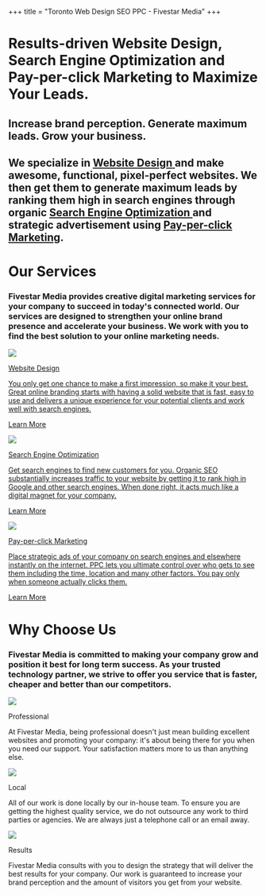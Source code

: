 +++
title = "Toronto Web Design SEO PPC - Fivestar Media"
+++
<div class="bg home">
	<h1 class="splash">
		<span>Results-driven Website Design,</span>
		<span>Search Engine Optimization</span>
		<span>and Pay-per-click Marketing</span>
		<span>to Maximize Your Leads.</span>
	</h1>
	<h2 class="splash">
		<span>Increase brand perception.</span>
		<span>Generate maximum leads.</span>
		<span>Grow your business.</span>
	</h2>
</div>
<div class="banner">
	<h2>We specialize in
		<a href="/website-design/">
			<span class="underline bold">Website Design</span>
		</a> and make awesome, functional, pixel-perfect websites. We then get them to generate maximum leads by ranking them high in
		search engines through organic
		<a href="/seo/">
			<span class="underline bold">Search Engine Optimization</span>
		</a> and strategic advertisement using
		<a href="/ppc/"><span class="underline bold">Pay-per-click Marketing</span></a>.</h2>
</div>
<div class="body-container">
	<div class="row">
		<div class="col-xs-12 serviceHeading">
			<h1>Our Services</h1>
			<h3>Fivestar Media provides creative digital marketing services for your company to succeed in today's connected world. Our
				services are designed to strengthen your online brand presence and accelerate your business. We work with you to find
				the best solution to your online marketing needs.</h3>
		</div>
	</div>
	<div class="row eqHeight">
		<div class="col-xs-12 col-md-4 serviceCols">
			<div class="serviceContainer">
				<div class="serviceIcon">
					<a href="/website-design/">
						<img class="circular--square" src="/images/website-design.jpg">
					</a>
				</div>
				<div class="serviceText serviceSpace">
					<p class="bold">
						<a href="/website-design/">Website Design</a>
					</p>
					<p>
						<a href="/website-design/">You only get one chance to make a first impression, so make it your best. Great online branding starts with having
							a solid website that is fast, easy to use and delivers a unique experience for your potential clients and work well
							with search engines.</a>
					</p>
					<p class="serviceLink bold">
						<a href="/website-design/">Learn More</a>
					</p>
				</div>
			</div>
		</div>
		<div class="col-xs-12 col-md-4 serviceCols">
			<div class="serviceContainer">
				<div class="serviceIcon">
					<a href="/seo/">
						<img class="circular--square" src="/images/search-engine-optimization.jpg">
					</a>
				</div>
				<div class="serviceText serviceSpace">
					<p class="bold">
						<a href="/seo/">Search Engine Optimization</a>
					</p>
					<p>
						<a href="/seo/">Get search engines to find new customers for you. Organic SEO substantially increases traffic to your website by getting
							it to rank high in Google and other search engines. When done right, it acts much like a digital magnet for your company.
						</a>
					</p>
					<p class="serviceLink bold">
						<a href="/seo/">Learn More</a>
					</p>
				</div>
			</div>
		</div>
		<div class="col-xs-12 col-md-4 serviceCols">
			<div class="serviceContainer">
				<div class="serviceIcon">
					<a href="/ppc/">
						<img class="circular--square" src="/images/ppc-pay-per-click-marketing.jpg">
					</a>
				</div>
				<div class="serviceText serviceSpace">
					<p class="bold">
						<a href="/ppc/">Pay-per-click Marketing</a>
					</p>
					<p>
						<a href="/ppc/">Place strategic ads of your company on search engines and elsewhere instantly on the internet. PPC lets you ultimate
							control over who gets to see them including the time, location and many other factors. You pay only when someone actually
							clicks them.</a>
					</p>
					<p class="serviceLink bold">
						<a href="/ppc/">Learn More</a>
					</p>
				</div>
			</div>
		</div>
	</div>
	<div class="row Why">
		<div class="col-xs-12 serviceHeading">
			<h1>Why Choose Us</h1>
			<h3>Fivestar Media is committed to making your company grow and position it best for long term success. As your trusted technology
				partner, we strive to offer you service that is faster, cheaper and better than our competitors.</h3>
		</div>
	</div>
	<div class="row eqHeight Why">
		<div class="col-xs-12 col-md-4 serviceCols">
			<div class="serviceContainer">
				<div class="serviceIcon">
					<img class="circular--square" src="/images/professional.jpg">
				</div>
				<div class="serviceText serviceSpace">
					<p class="bold">Professional</p>
					<p>At Fivestar Media, being professional doesn't just mean building excellent websites and promoting your company: it's
						about being there for you when you need our support. Your satisfaction matters more to us than anything else.</p>
				</div>
			</div>
		</div>
		<div class="col-xs-12 col-md-4 serviceCols">
			<div class="serviceContainer">
				<div class="serviceIcon">
					<img class="circular--square" src="/images/local.jpg">
				</div>
				<div class="serviceText serviceSpace">
					<p class="bold">Local</p>
					<p>All of our work is done locally by our in-house team. To ensure you are getting the highest quality service, we do not
						outsource any work to third parties or agencies. We are always just a telephone call or an email away.</p>
				</div>
			</div>
		</div>
		<div class="col-xs-12 col-md-4 serviceCols">
			<div class="serviceContainer">
				<div class="serviceIcon">
					<img class="circular--square" src="/images/results.jpg">
				</div>
				<div class="serviceText serviceSpace">
					<p class="bold">Results</p>
					<p>Fivestar Media consults with you to design the strategy that will deliver the best results for your company. Our work
						is guaranteed to increase your brand perception and the amount of visitors you get from your website.</p>
				</div>
			</div>
		</div>
	</div>
</div>
